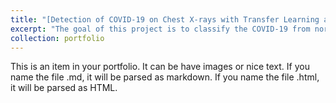 ```yaml
---
title: "[Detection of COVID-19 on Chest X-rays with Transfer Learning and Ensemble Learning]"
excerpt: "The goal of this project is to classify the COVID-19 from normal and pneumonia on Chest X-rays in unbalanced data distribution setting. Here is [Github Repository](https://github.com/kyadanarw/Ensemble-Deep-Learning-for-the-Detection-of-COVID-19-in-Unbalanced-Chest-X-ray-Dataset)<br/>"
collection: portfolio
---
```


This is an item in your portfolio. It can be have images or nice text. If you name the file .md, it will be parsed as markdown. If you name the file .html, it will be parsed as HTML. 
